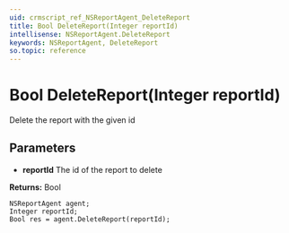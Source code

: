 ```yaml
---
uid: crmscript_ref_NSReportAgent_DeleteReport
title: Bool DeleteReport(Integer reportId)
intellisense: NSReportAgent.DeleteReport
keywords: NSReportAgent, DeleteReport
so.topic: reference
---
```


# Bool DeleteReport(Integer reportId)

Delete the report with the given id

## Parameters

* **reportId** The id of the report to delete

**Returns:** Bool

```crmscript
NSReportAgent agent;
Integer reportId;
Bool res = agent.DeleteReport(reportId);
```

